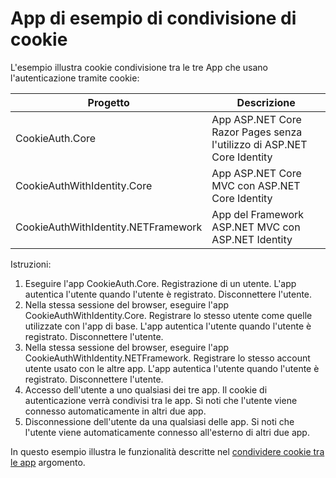 # <a name="cookie-sharing-sample-app"></a>App di esempio di condivisione di cookie

L'esempio illustra cookie condivisione tra le tre App che usano l'autenticazione tramite cookie:

| Progetto                             | Descrizione |
| ----------------------------------- | ----------- |
| CookieAuth.Core                     | App ASP.NET Core Razor Pages senza l'utilizzo di ASP.NET Core Identity |
| CookieAuthWithIdentity.Core         | App ASP.NET Core MVC con ASP.NET Core Identity |
| CookieAuthWithIdentity.NETFramework | App del Framework ASP.NET MVC con ASP.NET Identity |

Istruzioni:

1. Eseguire l'app CookieAuth.Core. Registrazione di un utente. L'app autentica l'utente quando l'utente è registrato. Disconnettere l'utente.
1. Nella stessa sessione del browser, eseguire l'app CookieAuthWithIdentity.Core. Registrare lo stesso utente come quelle utilizzate con l'app di base. L'app autentica l'utente quando l'utente è registrato. Disconnettere l'utente.
1. Nella stessa sessione del browser, eseguire l'app CookieAuthWithIdentity.NETFramework. Registrare lo stesso account utente usato con le altre app. L'app autentica l'utente quando l'utente è registrato. Disconnettere l'utente.
1. Accesso dell'utente a uno qualsiasi dei tre app. Il cookie di autenticazione verrà condivisi tra le app. Si noti che l'utente viene connesso automaticamente in altri due app.
1. Disconnessione dell'utente da una qualsiasi delle app. Si noti che l'utente viene automaticamente connesso all'esterno di altri due app.

In questo esempio illustra le funzionalità descritte nel [condividere cookie tra le app](https://docs.microsoft.com/aspnet/core/security/cookie-sharing) argomento.
